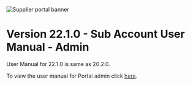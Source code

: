 ![Supplier portal banner](../../../../images/banner-supplier-portal.jpg)

# Version 22.1.0 - Sub Account User Manual - Admin

User Manual for 22.1.0 is same as 20.2.0. 

To view the user manual for Portal admin click [here](../20.2.0/usermanual-supplierportal-manage_subaccount-admin.md).
